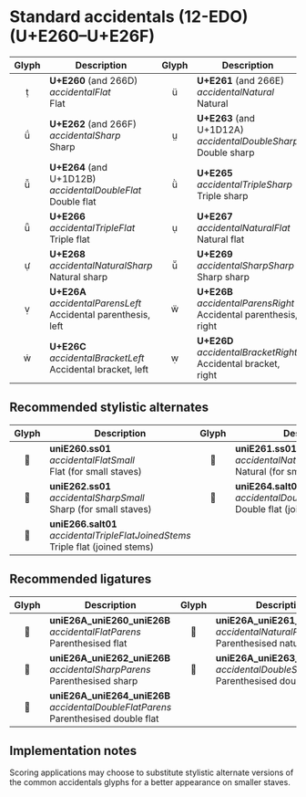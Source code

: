 Standard accidentals (12-EDO) (U+E260–U+E26F)
=============================================

| **Glyph** | **Description** | **Glyph** | **Description**
| :-------: | --------------- | :-------: | ---------------
|<span class="bravura_large">&#xe260;</span> | **U+E260** (and 266D)<br/>*accidentalFlat*<br/>Flat | <span class="bravura_large">&#xe261;</span> | **U+E261** (and 266E)<br/>*accidentalNatural*<br/>Natural
|<span class="bravura_large">&#xe262;</span> | **U+E262** (and 266F)<br/>*accidentalSharp*<br/>Sharp | <span class="bravura_large">&#xe263;</span> | **U+E263** (and U+1D12A)<br/>*accidentalDoubleSharp*<br/>Double sharp
|<span class="bravura_large">&#xe264;</span> | **U+E264** (and U+1D12B)<br/>*accidentalDoubleFlat*<br/>Double flat | <span class="bravura_large">&#xe265;</span> | **U+E265**<br/>*accidentalTripleSharp*<br/>Triple sharp
|<span class="bravura_large">&#xe266;</span> | **U+E266**<br/>*accidentalTripleFlat*<br/>Triple flat | <span class="bravura_large">&#xe267;</span> | **U+E267**<br/>*accidentalNaturalFlat*<br/>Natural flat
|<span class="bravura_large">&#xe268;</span> | **U+E268**<br/>*accidentalNaturalSharp*<br/>Natural sharp | <span class="bravura_large">&#xe269;</span> | **U+E269**<br/>*accidentalSharpSharp*<br/>Sharp sharp
|<span class="bravura_large">&#xe26a;</span> | **U+E26A**<br/>*accidentalParensLeft*<br/>Accidental parenthesis, left | <span class="bravura_large">&#xe26b;</span> | **U+E26B**<br/>*accidentalParensRight*<br/>Accidental parenthesis, right
|<span class="bravura_large">&#xe26c;</span> | **U+E26C**<br/>*accidentalBracketLeft*<br/>Accidental bracket, left | <span class="bravura_large">&#xe26d;</span> | **U+E26D**<br/>*accidentalBracketRight*<br/>Accidental bracket, right

Recommended stylistic alternates
--------------------------------
| **Glyph** | **Description** | **Glyph** | **Description**
| :-------: | --------------- | :-------: | ---------------
|<span class="bravura_large">&#xf427;</span> | **uniE260.ss01**<br/>*accidentalFlatSmall*<br/>Flat (for small staves) | <span class="bravura_large">&#xf428;</span> | **uniE261.ss01**<br/>*accidentalNaturalSmall*<br/>Natural (for small staves)
|<span class="bravura_large">&#xf429;</span> | **uniE262.ss01**<br/>*accidentalSharpSmall*<br/>Sharp (for small staves) | <span class="bravura_large">&#xf4a1;</span> | **uniE264.salt01**<br/>*accidentalDoubleFlatJoinedStems*<br/>Double flat (joined stems)
|<span class="bravura_large">&#xf4a2;</span> | **uniE266.salt01**<br/>*accidentalTripleFlatJoinedStems*<br/>Triple flat (joined stems) | &nbsp; | &nbsp;

Recommended ligatures
---------------------
| **Glyph** | **Description** | **Glyph** | **Description**
| :-------: | --------------- | :-------: | ---------------
|<span class="bravura_large">&#xf5e0;</span> | **uniE26A_uniE260_uniE26B**<br/>*accidentalFlatParens*<br/>Parenthesised flat | <span class="bravura_large">&#xf5e1;</span> | **uniE26A_uniE261_uniE26B**<br/>*accidentalNaturalParens*<br/>Parenthesised natural
|<span class="bravura_large">&#xf5e2;</span> | **uniE26A_uniE262_uniE26B**<br/>*accidentalSharpParens*<br/>Parenthesised sharp | <span class="bravura_large">&#xf5e3;</span> | **uniE26A_uniE263_uniE26B**<br/>*accidentalDoubleSharpParens*<br/>Parenthesised double sharp
|<span class="bravura_large">&#xf5e4;</span> | **uniE26A_uniE264_uniE26B**<br/>*accidentalDoubleFlatParens*<br/>Parenthesised double flat | &nbsp; | &nbsp;

Implementation notes
---------------------

Scoring applications may choose to substitute stylistic alternate versions of the common accidentals glyphs for a better appearance on smaller staves.